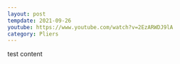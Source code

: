 ```yaml
---
layout: post
tempdate: 2021-09-26
youtube: https://www.youtube.com/watch?v=2EzARWDJ9lA
category: Pliers
---
```

test content